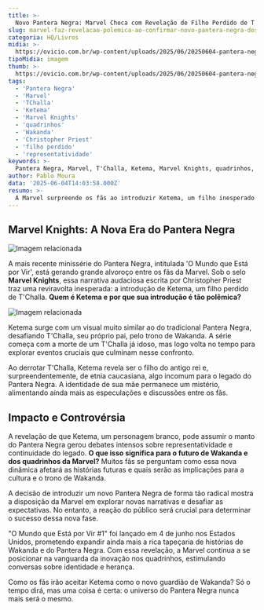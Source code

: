```yaml
---
title: >-
  Novo Pantera Negra: Marvel Choca com Revelação de Filho Perdido de T'Challa
slug: marvel-faz-revelacao-polemica-ao-confirmar-novo-pantera-negra-dos-quadrinhos
categoria: HQ/Livros
midia: >-
  https://ovicio.com.br/wp-content/uploads/2025/06/20250604-pantera-negra-em-the-world-to-come.jpg
tipoMidia: imagem
thumb: >-
  https://ovicio.com.br/wp-content/uploads/2025/06/20250604-pantera-negra-em-the-world-to-come.jpg
tags:
  - 'Pantera Negra'
  - 'Marvel'
  - 'TChalla'
  - 'Ketema'
  - 'Marvel Knights'
  - 'quadrinhos'
  - 'Wakanda'
  - 'Christopher Priest'
  - 'filho perdido'
  - 'representatividade'
keywords: >-
  Pantera Negra, Marvel, T'Challa, Ketema, Marvel Knights, quadrinhos, Wakanda, Christopher Priest, filho perdido, representatividade
author: Pablo Moura
data: '2025-06-04T14:03:58.000Z'
resumo: >-
  A Marvel surpreende os fãs ao introduzir Ketema, um filho inesperado de T'Challa, como o próximo Pantera Negra. A revelação levanta discussões sobre representação e legado no universo dos quadrinhos.
---
```


## Marvel Knights: A Nova Era do Pantera Negra

![Imagem relacionada](https://i0.wp.com/ovicio.com.br/wp-content/uploads/2025/06/20250604-the-world-to-come-black-panther-christopher-priest-joe-quesada-marvel-comics-8.webp?resize=730%2C649&ssl=1)

A mais recente minissérie do Pantera Negra, intitulada 'O Mundo que Está por Vir', está gerando grande alvoroço entre os fãs da Marvel. Sob o selo **Marvel Knights**, essa narrativa audaciosa escrita por Christopher Priest traz uma reviravolta inesperada: a introdução de Ketema, um filho perdido de T'Challa. **Quem é Ketema e por que sua introdução é tão polêmica?**

![Imagem relacionada](https://i0.wp.com/ovicio.com.br/wp-content/uploads/2025/06/20250604-the-world-to-come-black-panther-christopher-priest-joe-quesada-marvel-comics-8-1.webp?resize=600%2C781&ssl=1)

Ketema surge com um visual muito similar ao do tradicional Pantera Negra, desafiando T'Challa, seu próprio pai, pelo trono de Wakanda. A série começa com a morte de um T'Challa já idoso, mas logo volta no tempo para explorar eventos cruciais que culminam nesse confronto.

Ao derrotar T'Challa, Ketema revela ser o filho do antigo rei e, surpreendentemente, de etnia caucasiana, algo incomum para o legado do Pantera Negra. A identidade de sua mãe permanece um mistério, alimentando ainda mais as especulações e discussões entre os fãs.

## Impacto e Controvérsia

A revelação de que Ketema, um personagem branco, pode assumir o manto do Pantera Negra gerou debates intensos sobre representatividade e continuidade do legado. **O que isso significa para o futuro de Wakanda e dos quadrinhos da Marvel?** Muitos fãs se perguntam como essa nova dinâmica afetará as histórias futuras e quais serão as implicações para a cultura e o trono de Wakanda.

A decisão de introduzir um novo Pantera Negra de forma tão radical mostra a disposição da Marvel em explorar novas narrativas e desafiar as expectativas. No entanto, a reação do público será crucial para determinar o sucesso dessa nova fase.

"O Mundo que Está por Vir #1" foi lançado em 4 de junho nos Estados Unidos, prometendo expandir ainda mais a rica tapeçaria de histórias de Wakanda e do Pantera Negra. Com essa revelação, a Marvel continua a se posicionar na vanguarda da inovação nos quadrinhos, estimulando conversas sobre identidade e herança.

Como os fãs irão aceitar Ketema como o novo guardião de Wakanda? Só o tempo dirá, mas uma coisa é certa: o universo do Pantera Negra nunca mais será o mesmo.